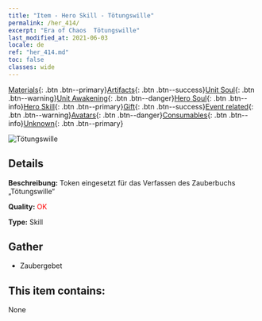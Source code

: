 ```yaml
---
title: "Item - Hero Skill - Tötungswille"
permalink: /her_414/
excerpt: "Era of Chaos  Tötungswille"
last_modified_at: 2021-06-03
locale: de
ref: "her_414.md"
toc: false
classes: wide
---
```

 [Materials](/ItemsDE/){: .btn .btn--primary}[Artifacts](/ItemsDE/Artifacts/){: .btn .btn--success}[Unit Soul](/ItemsDE/UnitSoul/){: .btn .btn--warning}[Unit Awakening](/ItemsDE/UnitAwakening/){: .btn .btn--danger}[Hero Soul](/ItemsDE/HeroSoul/){: .btn .btn--info}[Hero Skill](/ItemsDE/HeroSkill/){: .btn .btn--primary}[Gift](/ItemsDE/Gift/){: .btn .btn--success}[Event related](/ItemsDE/Events/){: .btn .btn--warning}[Avatars](/ItemsDE/Avatars/){: .btn .btn--danger}[Consumables](/ItemsDE/Consumables/){: .btn .btn--info}[Unknown](/ItemsDE/Unknown/){: .btn .btn--primary}

 ![Tötungswille](/images/t/ps_shaluyizhi.png)

## Details
 **Beschreibung:** Token eingesetzt für das Verfassen des Zauberbuchs „Tötungswille“

 **Quality:** <span style="color: #FF0000">OK</span>

 **Type:** Skill

## Gather

*    Zaubergebet 

## This item contains:

  None

